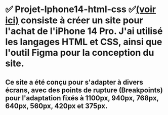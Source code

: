 # ✅ Projet-Iphone14-html-css ✅[(voir ici)](https://alexnesvit.github.io/Projet-1-iphone14-html-css-/) consiste à créer un site pour l'achat de l'iPhone 14 Pro. J'ai utilisé les langages HTML et CSS, ainsi que l'outil Figma pour la conception du site.
## Ce site a été conçu pour s'adapter à divers écrans, avec des points de rupture (Breakpoints) pour l'adaptation fixés à 1100px, 940px, 768px, 640px, 560px, 420px et 375px.